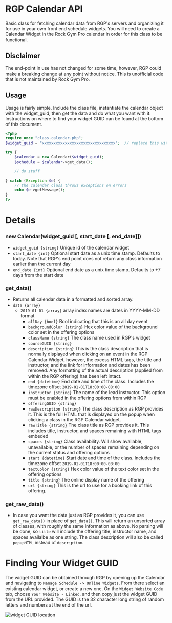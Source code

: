 # RGP Calendar API
Basic class for fetching calendar data from RGP's servers and organizing it for use in your own front end schedule widgets.  You will need to create a Calendar Widget in the Rock Gym Pro calendar in order for this class to be functional.

## Disclaimer
The end-point in use has not changed for some time, however, RGP could make a breaking change at any point without notice.  This is unofficial code that is not maintained by Rock Gym Pro.

## Usage
Usage is fairly simple.  Include the class file, instantiate the calendar object with the widget_guid, then get the data and do what you want with it.  Instructions on where to find your widget GUID can be found at the bottom of this document.

``` php
<?php
require_once "class.calendar.php";
$widget_guid = "xxxxxxxxxxxxxxxxxxxxxxxxxxxxxxxx";  // replace this with your calendar widget guid

try {
    $calendar = new Calendar($widget_guid);
    $schedule = $calendar->get_data();

    // do stuff

} catch (Exception $e) {
    // the calendar class throws exceptions on errors
    echo $e->getMessage();
}
?>
```

# Details
### new Calendar(widget_guid [, start_date [, end_date]])
* `widget_guid {string}` Unique id of the calendar widget
* `start_date {int}` Optional start date as a unix time stamp.  Defaults to today.  Note that RGP's end point does not return any class information earlier than the current day
* `end_date {int}` Optional end date as a unix time stamp.  Defaults to +7 days from the start date

### get_data()
* Returns all calendar data in a formatted and sorted array.
* `data {array}`
   * `2019-01-01 {array}` array index names are dates in YYYY-MM-DD format
      * `allDay {bool}` Bool indicating that this is an all day event
	  * `backgroundColor {string}` Hex color value of the background color set in the offering options
	  * `className {string}` The class name used in RGP's widget
	  * `courseGUID {string}`
	  * `description {string}` This is the class description that is normally displayed when clicking on an event in the RGP Calendar Widget, however, the excess HTML tags, the title and instructor, and the link for information and dates has been removed.  Any formatting of the actual description (applied from within the RGP offering) has been left intact.
	  * `end {datetime}` End date and time of the class.  Includes the timezone offset `2019-01-01T18:00:00-08:00`
	  * `instructor {string}` The name of the lead instructor.  This option must be enabled in the offering options from within RGP
	  * `offeringGUID {string}`
	  * `rawDescription {string}` The class description as RGP provides it.  This is the full HTML that is displayed on the popup when clicking a class in the RGP Calendar widget.
	  * `rawTitle {string}` The class title as RGP provides it.  This includes title, instructor, and spaces remaining with HTML tags embeded
	  * `spaces {string}` Class availability.  Will show available, unavailable, or the number of spaces remaining depending on the current status and offering options
	  * `start {datetime}` Start date and time of the class.  Includes the timezone offset `2019-01-01T18:00:00-08:00`
	  * `textColor {string}` Hex color value of the text color set in the offering options
	  * `title {string}` The online display name of the offering
	  * `url {string}` This is the url to use for a booking link of this offering.

### get_raw_data()
* In case you want the data just as RGP provides it, you can use `get_raw_data()` in place of `get_data()`.  This will return an unsorted array of classes, with roughly the same information as above.  No parsing will be done, so `title` will include the offering title, instructor name, and spaces availalbe as one string.  The class description will also be called `popupHTML` instead of `description`.

# Finding Your Widget GUID
The widget GUID can be obtained through RGP by opening up the Calendar and navigating to `Manage Schedule -> Online Widgets`.  From there select an existing calendar widget, or create a new one.  On the `Widget Website Code` tab, choose `Your Website - Linked`, and then copy just the widget GUID from the URL provided.  The GUID is the 32 character long string of random letters and numbers at the end of the url.

![widget GUID location](https://i.imgur.com/HaZHBNk.png)
